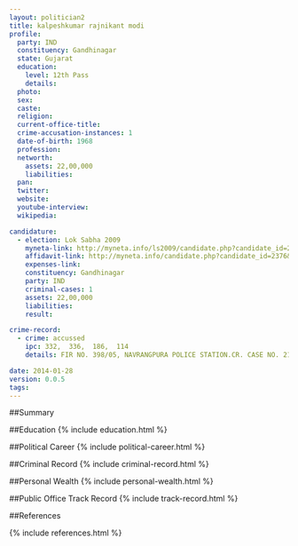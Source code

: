 ```yaml
---
layout: politician2
title: kalpeshkumar rajnikant modi
profile: 
  party: IND
  constituency: Gandhinagar
  state: Gujarat
  education: 
    level: 12th Pass
    details: 
  photo: 
  sex: 
  caste: 
  religion: 
  current-office-title: 
  crime-accusation-instances: 1
  date-of-birth: 1968
  profession: 
  networth: 
    assets: 22,00,000
    liabilities: 
  pan: 
  twitter: 
  website: 
  youtube-interview: 
  wikipedia: 

candidature: 
  - election: Lok Sabha 2009
    myneta-link: http://myneta.info/ls2009/candidate.php?candidate_id=2376
    affidavit-link: http://myneta.info/candidate.php?candidate_id=2376&scan=original
    expenses-link: 
    constituency: Gandhinagar 
    party: IND
    criminal-cases: 1
    assets: 22,00,000
    liabilities: 
    result:  

crime-record: 
  - crime: accussed
    ipc: 332,  336,  186,  114
    details: FIR NO. 398/05, NAVRANGPURA POLICE STATION.CR. CASE NO. 2120/95, METROPOLITAN MAGISTRATE, COURT NO. 9, AHMEDABAD. CASE IS PENDING 

date: 2014-01-28
version: 0.0.5
tags: 
---
```

##Summary


##Education
{% include education.html %}


##Political Career
{% include political-career.html %}


##Criminal Record
{% include criminal-record.html %}


##Personal Wealth
{% include personal-wealth.html %}


##Public Office Track Record
{% include track-record.html %}


##References


{% include references.html %}